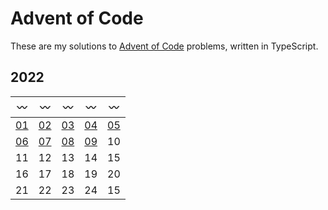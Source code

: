 # Advent of Code

These are my solutions to [Advent of Code](https://adventofcode.com) problems, written in TypeScript.

## 2022

| :wavy_dash: | :wavy_dash: | :wavy_dash: | :wavy_dash: | :wavy_dash: |
|-|-|-|-|-|
| [01](2022/day01) | [02](2022/day02) | [03](2022/day03) | [04](2022/day04) | [05](2022/day05) |
| [06](2022/day06) | [07](2022/day07) | [08](2022/day08) | [09](2022/day09) | 10 |
| 11 | 12 | 13 | 14 | 15 |
| 16 | 17 | 18 | 19 | 20 |
| 21 | 22 | 23 | 24 | 15 |
